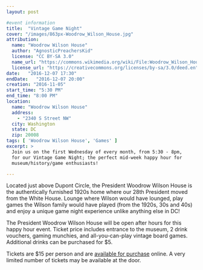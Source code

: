 ```yaml
---
layout: post

#event information
title:  "Vintage Game Night"
cover: "/images/863px-Woodrow_Wilson_House.jpg"
attribution:
  name: "Woodrow Wilson House"
  author: "AgnosticPreachersKid"
  license: "CC BY-SA 3.0"
  name_url: "https://commons.wikimedia.org/wiki/File:Woodrow_Wilson_House.JPG"
  license_url: "https://creativecommons.org/licenses/by-sa/3.0/deed.en"
date:   "2016-12-07 17:30"
endDate:   "2016-12-07 20:00"
creation: "2016-11-05"
start_time: "5:30 PM"
end_time: "8:00 PM"
location:
  name: "Woodrow Wilson House"
  address:
    - "2340 S Street NW"
  city: Washington
  state: DC
  zip: 20008
tags: [ 'Woodrow Wilson House', 'Games' ]
excerpt: >
  Join us on the first Wednesday of every month, from 5:30 - 8pm,
  for our Vintage Game Night; the perfect mid-week happy hour for
  museum/history/game enthusiasts!

---
```


Located just above Dupont Circle, the President Woodrow Wilson
House is the authentically furnished 1920s home where our 28th
President moved from the White House. Lounge where Wilson would
have lounged, play games the Wilson family would have played
(from the 1920s, 30s and 40s) and enjoy a unique game night
experience unlike anything else in DC!

The President Woodrow Wilson House will be open after hours for
this happy hour event. Ticket price includes entrance to the museum,
2 drink vouchers, gaming munchies, and all-you-can-play vintage
board games. Additional drinks can be purchased for $5.

Tickets are $15 per person and are [available for purchase](https://events.r20.constantcontact.com/register/eventReg?oeidk=a07eddigrkfe9b580b6&oseq=&c=&ch=) online.
A very limited number of tickets may be available at the door.
